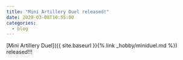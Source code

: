 ```yaml
---
title: "Mini Artillery Duel released!"
date: 2020-03-08T10:55:00
categories:
  - blog
---
```


[Mini Artillery Duel]({{ site.baseurl }}{% link _hobby/miniduel.md %}) released!!!
